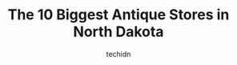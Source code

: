 ---
layout: ampstory
image: https://i0.wp.com/paketmu.com/wp-content/uploads/2023/06/a2z-crafts-antiques-0-in-north-dakota-1686372521.jpeg?resize=640,853
author: techidn
featured: false
description: Explore the diverse Antique Store scene in North Dakota, home to an incredible selection of 10 establishments catering to every taste. Whether youre in search of iconic favorites or undisco
title: The 10 Biggest Antique Stores in North Dakota
cover:
   title: The 10 Biggest Antique Stores in North Dakota
   subtitle: RICKPATE
   background: https://paketmu.com/wp-content/uploads/2023/06/a2z-crafts-antiques-0-in-north-dakota-1686372521.jpeg

pages: 
 - layout: thirds
   top: <h1>#1 Fargo Antiques & Repurposed Market</h1>
   bottom: "<p>Very cool spot with so much to look at. Be sure you have some time to get thru the whole place. Very friendly people there.</p>"
   background: https://paketmu.com/wp-content/uploads/2023/06/a2z-crafts-antiques-1-in-north-dakota-1686372522.jpeg
   backgroundblur: true
 - layout: thirds
   top: <h1>#2 Now and Then Shoppe</h1>
   bottom: "<p>I really enjoyed the store. They had amazing prices!</p>"
   background: https://paketmu.com/wp-content/uploads/2023/06/a2z-crafts-antiques-2-in-north-dakota-1686372524.jpeg
   cta:
      link: https://paketmu.com/the-10-biggest-antique-stores-in-north-dakota/
      text: The 10 Biggest Antique Stores in North Dakota
 - layout: thirds
   top: <h1>#3 Plain & Fancy Antique Mall</h1>
   bottom: "<p>Very decent young lady working there! Prices vary; some are high and some are just perfect. Very unique pieces of rare Antiques. I fell in love with the place. Its a b</p>"
   background: https://paketmu.com/wp-content/uploads/2023/06/a2z-crafts-antiques-3-in-north-dakota-1686372525.jpeg
   cta:
      link: https://paketmu.com/the-10-biggest-antique-stores-in-north-dakota/
      text: The 10 Biggest Antique Stores in North Dakota
 - layout: thirds
   top: <h1>#4 Bismarck Antique Mall</h1>
   bottom: "<p>200 W Main Ave, Bismarck, ND 58501, United States</p>"
   background: https://images.unsplash.com/photo-1564951434112-64d74cc2a2d7?ixlib=rb-4.0.3&ixid=MnwxMjA3fDB8MHxwaG90by1wYWdlfHx8fGVufDB8fHx8&auto=format&fit=crop&w=640&h=853&q=80
   cta:
      link: https://paketmu.com/the-10-biggest-antique-stores-in-north-dakota/
      text: The 10 Biggest Antique Stores in North Dakota
 - layout: thirds
   top: <h1>#5 Central Avenue Variety</h1>
   bottom: "<p>13 E Central Ave, Minot, ND 58701, United States</p>"
   background: https://plus.unsplash.com/premium_photo-1664640458616-3c74f8cb4589?ixlib=rb-4.0.3&ixid=MnwxMjA3fDB8MHxwaG90by1wYWdlfHx8fGVufDB8fHx8&auto=format&fit=crop&w=640&h=853&q=80
   cta:
      link: https://paketmu.com/the-10-biggest-antique-stores-in-north-dakota/
      text: The 10 Biggest Antique Stores in North Dakota
 - layout: thirds
   top: <h1>#6 Antiques On Main</h1>
   bottom: "<p>2700 State St k4, Bismarck, ND 58503, United States</p>"
   background: https://images.unsplash.com/photo-1488554378835-f7acf46e6c98?ixlib=rb-4.0.3&ixid=MnwxMjA3fDB8MHxwaG90by1wYWdlfHx8fGVufDB8fHx8&auto=format&fit=crop&w=640&h=853&q=80
   cta:
      link: https://paketmu.com/the-10-biggest-antique-stores-in-north-dakota/
      text: The 10 Biggest Antique Stores in North Dakota
 - layout: thirds
   top: <h1>#7 Vintage City</h1>
   bottom: "<p>2001 8th Ave SE, Minot, ND 58701, United States</p>"
   background: https://images.unsplash.com/photo-1618556658017-fd9c732d1360?ixlib=rb-4.0.3&ixid=MnwxMjA3fDB8MHxwaG90by1wYWdlfHx8fGVufDB8fHx8&auto=format&fit=crop&w=640&h=853&q=80
   cta:
      link: https://paketmu.com/the-10-biggest-antique-stores-in-north-dakota/
      text: The 10 Biggest Antique Stores in North Dakota
 - layout: thirds
   middle: Continue reading...
   background: https://images.unsplash.com/photo-1547366785-564103df7e13?ixlib=rb-4.0.3&ixid=MnwxMjA3fDB8MHxwaG90by1wYWdlfHx8fGVufDB8fHx8&auto=format&fit=crop&w=640&h=853&q=80
   cta:
      link: https://paketmu.com/the-10-biggest-antique-stores-in-north-dakota/
      text: The 10 Biggest Antique Stores in North Dakota
      
---